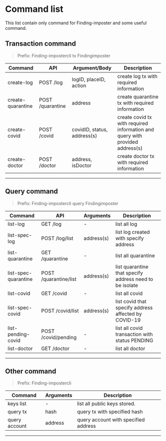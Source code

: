 # Command list
This list contain only command for Finding-imposter and some useful command.
## Transaction command
> Prefix: Finding-impostercli tx Findingimposter

|Command | API | Argument/Body | Description|
|-|-|-|-|
|create-log| POST /log| logID, placeID, action| create log tx with required information
|create-quarantine| POST /quarantine| address | create quarantine tx with required information
|create-covid| POST /covid| covidID, status, address(s) | create covid tx with required information and query with provided address(s)
|create-doctor| POST /doctor| address, isDoctor | create doctor tx with required information
---

## Query command
> Prefix: Finding-impostercli query Findingimposter

|Command|API|Arguments|Description|
|-|-|-|-|
|list-log| GET /log|-| list all log
|list-spec-log| POST /log/list| address(s)| list log created with specify address|
|list-quarantine| GET /quarantine|-| list all quarantine
|list-spec-quarantine| POST /quarantine/list| address(s)| list quarantine that specify address need to be isolate|
|list-covid| GET /covid|-| list all covid
|list-spec-covid| POST /covid/list| address(s)| list covid that specify address affected by COVID-19|
|list-pending-covid| POST /covid/pending |-| list all covid transaction with status PENDING
|list-doctor| GET /doctor|-| list all doctor

---
## Other command

> Prefix: Finding-impostercli

|Command|Arguments|Description|
|-|-|-|
|keys list|-| list all public keys stored.|
|query tx | hash | query tx with specified hash|
|query account | address | query account with specified address|
---